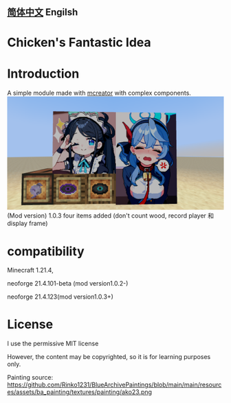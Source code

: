 ## [简体中文](https://github.com/xjjakm/Chicken-s-Fantastic-Idea/) Engilsh
# Chicken's Fantastic Idea
# Introduction
A simple module made with [mcreator](https://github.com/MCreator/MCreator) with complex components.
![Things added in version 1.0.2](https://github.com/xjjakm/Chicken-s-Fantastic-Idea/blob/main/Gallery/2025-03-28_20.32.40.png)
(Mod version) 1.0.3  four items added (don't count wood, record player 和 display frame)

# compatibility
Minecraft 1.21.4, 

neoforge 21.4.101-beta (mod version1.0.2-)

neoforge 21.4.123(mod version1.0.3+)

# License
I use the permissive MIT license

However, the content may be copyrighted, so it is for learning purposes only.

Painting source: https://github.com/Rinko1231/BlueArchivePaintings/blob/main/main/resources/assets/ba_painting/textures/painting/ako23.png
